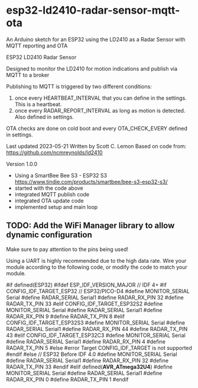 # esp32-ld2410-radar-sensor-mqtt-ota
An Arduino sketch for an ESP32 using the LD2410 as a Radar Sensor with MQTT reporting and OTA

ESP32 LD2410 Radar Sensor

Designed to monitor the LD2410 for motion indications and publish via MQTT to a broker

Publishing to MQTT is triggered by two different conditions:
 1. once every HEARTBEAT_INTERVAL that you can define in the settings.  This is a heartbeat.
 2. once every RADAR_REPORT_INTERVAL as long as motion is detected. Also defined in settings.

OTA checks are done on cold boot and every OTA_CHECK_EVERY defined in settings.

 Last updated 2023-05-21
 Written by Scott C. Lemon
 Based on code from:
         https://github.com/ncmreynolds/ld2410

Version 1.0.0
 - Using a SmartBee Bee S3 - ESP32 S3
     https://www.tindie.com/products/smartbee/bee-s3-esp32-s3/
 - started with the code above
 - integrated MQTT publish code
 - integrated OTA update code
 - implemented setup and main loop

TODO:
   Add the WiFi Manager library to allow dynamic configuration
---------------------------------------------------
Make sure to pay attention to the pins being used!

Using a UART is highly recommended due to the high data rate.  Wire your module according to the
following code, or modify the code to match your module.

#if defined(ESP32)
  #ifdef ESP_IDF_VERSION_MAJOR // IDF 4+
    #if CONFIG_IDF_TARGET_ESP32 // ESP32/PICO-D4
      #define MONITOR_SERIAL Serial
      #define RADAR_SERIAL Serial1
      #define RADAR_RX_PIN 32
      #define RADAR_TX_PIN 33
    #elif CONFIG_IDF_TARGET_ESP32S2
      #define MONITOR_SERIAL Serial
      #define RADAR_SERIAL Serial1
      #define RADAR_RX_PIN 9
      #define RADAR_TX_PIN 8
    #elif CONFIG_IDF_TARGET_ESP32S3
      #define MONITOR_SERIAL Serial
      #define RADAR_SERIAL Serial1
      #define RADAR_RX_PIN 44
      #define RADAR_TX_PIN 43
    #elif CONFIG_IDF_TARGET_ESP32C3
      #define MONITOR_SERIAL Serial
      #define RADAR_SERIAL Serial1
      #define RADAR_RX_PIN 4
      #define RADAR_TX_PIN 5
    #else 
      #error Target CONFIG_IDF_TARGET is not supported
    #endif
  #else // ESP32 Before IDF 4.0
    #define MONITOR_SERIAL Serial
    #define RADAR_SERIAL Serial1
    #define RADAR_RX_PIN 32
    #define RADAR_TX_PIN 33
  #endif
#elif defined(__AVR_ATmega32U4__)
  #define MONITOR_SERIAL Serial
  #define RADAR_SERIAL Serial1
  #define RADAR_RX_PIN 0
  #define RADAR_TX_PIN 1
#endif
